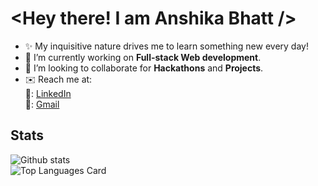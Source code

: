 #  <Hey there! I am Anshika Bhatt />
* ✨ My inquisitive nature drives me to learn something new every day!  
* 🔭 I’m currently working on **Full-stack Web development**.  
* 👯 I’m looking to collaborate for **Hackathons** and **Projects**.
* ✉️ Reach me at:  
  📌: [LinkedIn](www.linkedin.com/in/anshikabhatt)  
  📌: [Gmail](anshikabhatt0207@gmail.com)
## Stats
![Github stats](https://github-readme-stats.vercel.app/api?username=anshika0207&theme=dark&show_icons=true&count_private=true)    
![Top Languages Card](https://github-readme-stats.vercel.app/api/top-langs/?username=anshika0207&layout=compact&theme=dark&show_icons=true&count_private=true) 

<!--
**anshika0207/anshika0207** is a  _special_ ✨ repository because its `README.md` (this file) appears on your GitHub profile.

Here are some ideas to get you started:


- 🌱 I’m currently learning ...

- 🤔 I’m looking for help with ...
- 💬 Ask me about ...
- 
- 😄 Pronouns: ...
- ⚡ Fun fact: ...
-->
